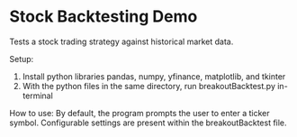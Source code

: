 # Stock Backtesting Demo

Tests a stock trading strategy against historical market data. 

Setup:
1. Install python libraries pandas, numpy, yfinance, matplotlib, and tkinter
2. With the python files in the same directory, run breakoutBacktest.py in-terminal

How to use:
By default, the program prompts the user to enter a ticker symbol.
Configurable settings are present within the breakoutBacktest file.
